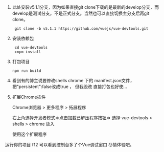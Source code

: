 1. 此处安装v5.1.1分支，因为如果直接git clone下载的是最新的develop分支，而develop是测试分支，不是正式分支。当然也可以直接切换主分支后再git clone。
    
        git clone -b v5.1.1 https://github.com/vuejs/vue-devtools.git

2. 安装依赖包

        cd vue-devtools
        cnpm install

3.  打包项目
    
        npm run build  
        
4.  看到有的博主说要修改shells  chrome 下的 manifest.json文件，把"persistent":false改成true  ，  但我没改  直接打包也好使...


5. 扩展Chrome插件

   Chrome浏览器 > 更多程序 > 拓展程序
   
   右上角选择开发者模式=>点击加载已解压程序按钮=> 选择 vue-devtools > shells > chrome 放入
   
   使用这个扩展程序

运行你的项目   f12   可以看到控制台多了个Vue调试窗口   尽情体验吧。
